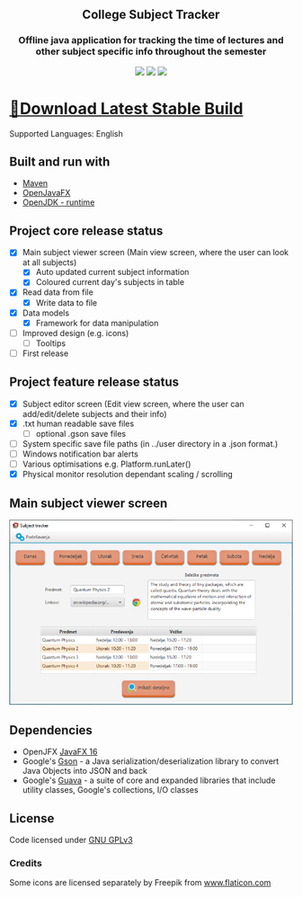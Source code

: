 
<h2 align="center"> College Subject Tracker </h2> 

<h3 align="center"> Offline java application for tracking the time of lectures and other subject specific info throughout the semester </h3>

<p align="center">
<img src="https://img.shields.io/badge/Support-Windows%20x64-blue?logo=Windows&style=flat">
<img src="https://img.shields.io/github/license/marko-milasinovic/College-Subject-Tracker?style=flat">
<img src="https://tokei.rs/b1/github/marko-milasinovic/College-Subject-Tracker?category=code">
</p>

# [💾Download Latest Stable Build](https://github.com/marko-milasinovic/College-Subject-Tracker/releases/latest)
Supported Languages: English

## Built and run with
* [Maven](https://mvnrepository.com/artifact/org.openjfx/javafx/16)
* [OpenJavaFX](https://openjfx.io/openjfx-docs/)
* [OpenJDK - runtime](https://www.openlogic.com/openjdk-downloads)

## Project core release status
- [x] Main subject viewer screen (Main view screen, where the user can look at all subjects)
    - [x] Auto updated current subject information
    - [x] Coloured current day's subjects in table
- [x] Read data from file
    - [x] Write data to file
- [x] Data models
    - [x] Framework for data manipulation
- [ ] Improved design (e.g. icons)
    - [ ] Tooltips
- [ ] First release

## Project feature release status
- [x] Subject editor screen (Edit view screen, where the user can add/edit/delete subjects and their info)
- [x] .txt human readable save files
    - [ ] optional .gson save files
- [ ] System specific save file paths (in ../user directory in a .json format.)
- [ ] Windows notification bar alerts
- [ ] Various optimisations e.g. Platform.runLater()
- [x] Physical monitor resolution dependant scaling / scrolling

## Main subject viewer screen
![Main viewer screen](/assets/cst_main_view_screen.png)

## Dependencies
* OpenJFX [JavaFX 16](https://mvnrepository.com/artifact/org.openjfx/javafx/16)
* Google's [Gson](https://mvnrepository.com/artifact/com.google.code.gson/gson) - a Java serialization/deserialization library to convert Java Objects into JSON and back
* Google's [Guava](https://mvnrepository.com/artifact/com.google.guava/guava) - a suite of core and expanded libraries that include utility classes, Google's collections, I/O classes

## License
Code licensed under [GNU GPLv3](https://www.gnu.org/licenses/gpl-3.0.html)

### Credits
Some icons are licensed separately by Freepik from www.flaticon.com
